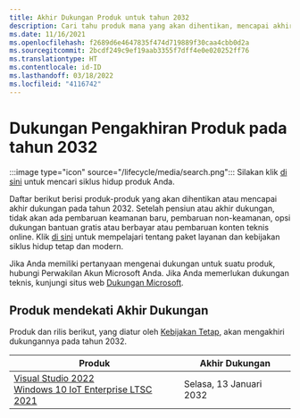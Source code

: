 ```yaml
---
title: Akhir Dukungan Produk untuk tahun 2032
description: Cari tahu produk mana yang akan dihentikan, mencapai akhir dukungan, atau beralih dari dukungan mainstream ke dukungan diperpanjang pada tahun 2032.
ms.date: 11/16/2021
ms.openlocfilehash: f2689d6e4647835f474d719889f30caa4cbb0d2a
ms.sourcegitcommit: 2bcdf249c9ef19aab3355f7dff4e0e020252ff76
ms.translationtype: HT
ms.contentlocale: id-ID
ms.lasthandoff: 03/18/2022
ms.locfileid: "4116742"
---
```

# <a name="products-ending-support-in-2032"></a>Dukungan Pengakhiran Produk pada tahun 2032

:::image type="icon" source="/lifecycle/media/search.png":::
Silakan klik [di sini](/lifecycle/products/) untuk mencari siklus hidup produk Anda.

Daftar berikut berisi produk-produk yang akan dihentikan atau mencapai akhir dukungan pada tahun 2032. Setelah pensiun atau akhir dukungan, tidak akan ada pembaruan keamanan baru, pembaruan non-keamanan, opsi dukungan bantuan gratis atau berbayar atau pembaruan konten teknis online. Klik [di sini](/lifecycle/overview/product-end-of-support-overview) untuk mempelajari tentang paket layanan dan kebijakan siklus hidup tetap dan modern.

Jika Anda memiliki pertanyaan mengenai dukungan untuk suatu produk, hubungi Perwakilan Akun Microsoft Anda. Jika Anda memerlukan dukungan teknis, kunjungi situs web [Dukungan Microsoft](https://support.microsoft.com/contactus/?ws=support).





## <a name="products-reaching-end-of-support"></a>Produk mendekati Akhir Dukungan

Produk dan rilis berikut, yang diatur oleh [Kebijakan Tetap](/lifecycle/policies/fixed), akan mengakhiri dukungannya pada tahun 2032.

| Produk | Akhir Dukungan |
| --- | --- |
| [Visual Studio 2022 ](/lifecycle/products/visual-studio-2022?branch=live)<br>[Windows 10 IoT Enterprise LTSC 2021](/lifecycle/products/windows-10-iot-enterprise-ltsc-2021?branch=live)<br> | Selasa, 13 Januari 2032 |


